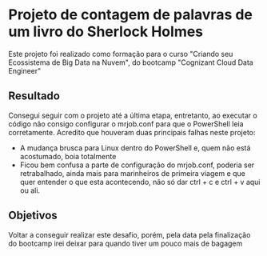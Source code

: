# Projeto de contagem de palavras de um livro do Sherlock Holmes

Este projeto foi realizado como formação para o curso "Criando seu Ecossistema de Big Data na Nuvem", do bootcamp "Cognizant Cloud Data Engineer"



## Resultado

Consegui seguir com o projeto até a última etapa, entretanto, ao executar o código não consigo configurar o mrjob.conf para que o PowerShell leia corretamente. Acredito que houveram duas principais falhas neste projeto:

- A mudança brusca para Linux dentro do PowerShell e, quem não está acostumado, boia totalmente
- Ficou bem confusa a parte de configuração do mrjob.conf, poderia ser retrabalhado, ainda mais para marinheiros de primeira viagem e que quer entender o que esta acontecendo, não só dar ctrl + c e ctrl + v aqui ou ali.



## Objetivos

Voltar a conseguir realizar este desafio, porém, pela data pela finalização do bootcamp irei deixar para quando tiver um pouco mais de bagagem